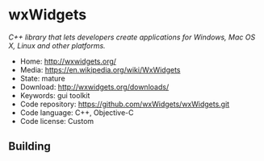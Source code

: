 # wxWidgets

_C++ library that lets developers create applications for Windows, Mac OS X, Linux and other platforms._

- Home: http://wxwidgets.org/
- Media: https://en.wikipedia.org/wiki/WxWidgets
- State: mature
- Download: http://wxwidgets.org/downloads/
- Keywords: gui toolkit
- Code repository: https://github.com/wxWidgets/wxWidgets.git
- Code language: C++, Objective-C
- Code license: Custom

## Building
